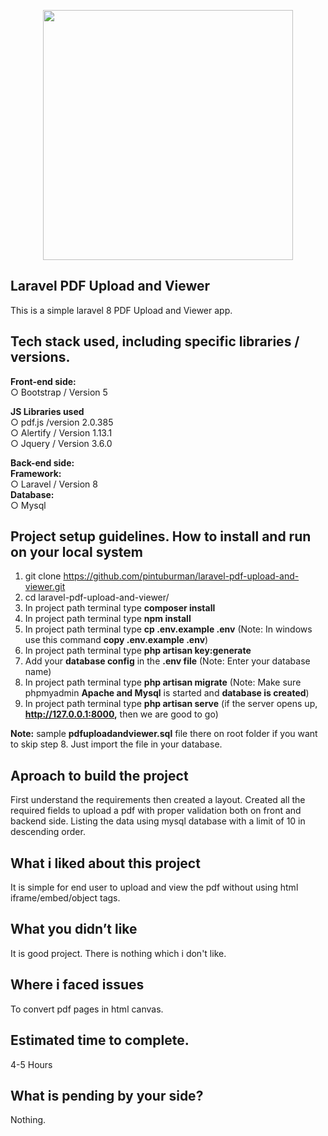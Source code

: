 <p align="center"><a href="https://laravel.com" target="_blank"><img src="https://raw.githubusercontent.com/laravel/art/master/logo-lockup/5%20SVG/2%20CMYK/1%20Full%20Color/laravel-logolockup-cmyk-red.svg" width="400"></a></p>

## Laravel PDF Upload and Viewer
This is a simple laravel 8 PDF Upload and Viewer app.

## Tech stack used, including specific libraries / versions.
**Front-end side:**<br />
   ○ Bootstrap / Version 5<br />
   
**JS Libraries used** <br/>
    ○ pdf.js /version 2.0.385 <br />
    ○ Alertify / Version 1.13.1<br />
    ○ Jquery / Version 3.6.0<br />

**Back-end side:**<br />
        **Framework:** <br />
            ○ Laravel / Version 8 <br />
        **Database:** <br />
            ○ Mysql <br />


## Project setup guidelines. How to install and run on your local system
1. git clone https://github.com/pintuburman/laravel-pdf-upload-and-viewer.git
2. cd laravel-pdf-upload-and-viewer/
3. In project path terminal type **composer install**
4. In project path terminal type **npm install**
5. In project path terminal type **cp .env.example .env** (Note: In windows use this command **copy .env.example .env**)
6. In project path terminal type **php artisan key:generate**
7. Add your **database config** in the **.env file** (Note: Enter your database name)
8. In project path terminal type **php artisan migrate** (Note: Make sure phpmyadmin **Apache and Mysql** is started and **database is created**)
9. In project path terminal type **php artisan serve** (if the server opens up, **http://127.0.0.1:8000,**  then we are good to go)

**Note:** sample **pdfuploadandviewer.sql** file there on root folder if you want to skip step 8. Just import the file in your database. 


## Aproach to build the project
First understand the requirements then created a layout. Created all the required fields to upload a pdf with proper
validation both on front and backend side. Listing the data using mysql database with a limit of 10 in descending order.

## What i liked about this project
It is simple for end user to upload and view the pdf without using html iframe/embed/object tags.

## What you didn’t like
It is good project. There is nothing which i don't like.

## Where i faced issues
To convert pdf pages in html canvas.


## Estimated time to complete.
4-5 Hours

## What is pending by your side?
Nothing.